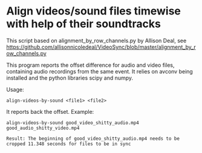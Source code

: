 # Align videos/sound files timewise with help of their soundtracks

This script based on alignment_by_row_channels.py by Allison Deal, see
https://github.com/allisonnicoledeal/VideoSync/blob/master/alignment_by_row_channels.py

This program reports the offset difference for audio and video files,
containing audio recordings from the same event. It relies on avconv being
installed and the python libraries scipy and numpy.


Usage:

    align-videos-by-sound <file1> <file2>

It reports back the offset. Example:

    align-videos-by-sound good_video_shitty_audio.mp4 good_audio_shitty_video.mp4

    Result: The beginning of good_video_shitty_audio.mp4 needs to be cropped 11.348 seconds for files to be in sync
